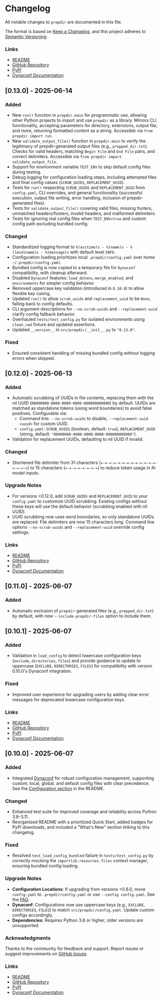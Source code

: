 # Changelog

All notable changes to `prepdir` are documented in this file.

The format is based on [Keep a Changelog](https://keepachangelog.com/en/1.0.0/), and this project adheres to [Semantic Versioning](https://semver.org/spec/v2.0.0.html).

### Links
- [README](https://github.com/eyecantell/prepdir/blob/main/README.md)
- [GitHub Repository](https://github.com/eyecantell/prepdir)
- [PyPI](https://pypi.org/project/prepdir/)
- [Dynaconf Documentation](https://dynaconf.com)

## [0.13.0] - 2025-06-14

### Added
- New `run()` function in `prepdir.main` for programmatic use, allowing other Python projects to import and use `prepdir` as a library. Mirrors CLI functionality, accepting parameters for directory, extensions, output file, and more, returning formatted content as a string. Accessible via `from prepdir import run`.
- New `validate_output_file()` function in `prepdir.main` to verify the legitimacy of prepdir-generated output files (e.g., `prepped_dir.txt`). Checks for valid headers, matching `Begin File` and `End File` pairs, and correct delimiters. Accessible via `from prepdir import validate_output_file`.
- Support for environment variable `TEST_ENV` to skip default config files during testing.
- Debug logging for configuration loading steps, including attempted files and final config values (`SCRUB_UUIDS`, `REPLACEMENT_UUID`).
- Tests for `run()` respecting `SCRUB_UUIDS` and `REPLACEMENT_UUID` from `config.yaml`, CLI overrides, and general functionality (successful execution, output file writing, error handling, inclusion of prepdir-generated files).
- Tests for `validate_output_file()` covering valid files, missing footers, unmatched headers/footers, invalid headers, and malformed delimiters.
- Tests for ignoring real config files when `TEST_ENV=true` and custom config path excluding bundled config.

### Changed
- Standardized logging format to `%(asctime)s - %(name)s - %(levelname)s - %(message)s` with default level `INFO`.
- Configuration loading prioritizes local `.prepdir/config.yaml` over home `~/.prepdir/config.yaml`.
- Bundled config is now copied to a temporary file for `Dynaconf` compatibility, with cleanup afterward.
- Disabled `Dynaconf` features: `load_dotenv`, `merge_enabled`, and `environments` for simpler config behavior.
- Removed uppercase key validation (introduced in `0.10.0`) to allow flexible key casing.
- Updated `run()` to allow `scrub_uuids` and `replacement_uuid` to be `None`, falling back to config defaults.
- CLI argument descriptions for `--no-scrub-uuids` and `--replacement-uuid` clarify config fallback behavior.
- Overhauled `tests/test_config.py` for isolated environments using `clean_cwd` fixture and updated assertions.
- Updated `__version__` in `src/prepdir/__init__.py` to `"0.13.0"`.

### Fixed
- Ensured consistent handling of missing bundled config without logging errors when skipped.

## [0.12.0] - 2025-06-13

### Added
- Automatic scrubbing of UUIDs in file contents, replacing them with the nil UUID (`00000000-0000-0000-0000-000000000000`) by default. UUIDs are matched as standalone tokens (using word boundaries) to avoid false positives. Configurable via:
  - Command line: `--no-scrub-uuids` to disable, `--replacement-uuid <uuid>` for custom UUID.
  - `config.yaml`: `SCRUB_UUIDS` (boolean, default: `true`), `REPLACEMENT_UUID` (string, default: `"00000000-0000-0000-0000-000000000000"`).
- Validation for replacement UUIDs, defaulting to nil UUID if invalid.

### Changed
- Shortened file delimiter from 31 characters (`=-=-=-=-=-=-=-=-=-=-=-=-=-=-=-=-=`) to 15 characters (`=-=-=-=-=-=-=-=`) to reduce token usage in AI model inputs.

### Upgrade Notes
- For versions <0.12.0, add `SCRUB_UUIDS` and `REPLACEMENT_UUID` to your `config.yaml` to customize UUID scrubbing. Existing configs without these keys will use the default behavior (scrubbing enabled with nil UUID).
- UUID scrubbing now uses word boundaries, so only standalone UUIDs are replaced. File delimiters are now 15 characters long. Command line options `--no-scrub-uuids` and `--replacement-uuid` override config settings.

### Links
- [README](https://github.com/eyecantell/prepdir/blob/main/README.md)
- [GitHub Repository](https://github.com/eyecantell/prepdir)
- [PyPI](https://pypi.org/project/prepdir/)
- [Dynaconf Documentation](https://dynaconf.com)

## [0.11.0] - 2025-06-07

### Added
- Automatic exclusion of `prepdir`-generated files (e.g., `prepped_dir.txt`) by default, with new `--include-prepdir-files` option to include them.

## [0.10.1] - 2025-06-07

### Added
- Validation in `load_config` to detect lowercase configuration keys (`exclude`, `directories`, `files`) and provide guidance to update to uppercase (`EXCLUDE`, `DIRECTORIES`, `FILES`) for compatibility with version 0.10.0's Dynaconf integration.

### Fixed
- Improved user experience for upgrading users by adding clear error messages for deprecated lowercase configuration keys.

### Links
- [README](https://github.com/eyecantell/prepdir/blob/main/README.md)
- [GitHub Repository](https://github.com/eyecantell/prepdir)
- [PyPI](https://pypi.org/project/prepdir/)
- [Dynaconf Documentation](https://dynaconf.com)

## [0.10.0] - 2025-06-07

### Added
- Integrated [Dynaconf](https://dynaconf.com) for robust configuration management, supporting custom, local, global, and default config files with clear precedence. See the [Configuration section](https://github.com/eyecantell/prepdir#configuration) in the README.

### Changed
- Enhanced test suite for improved coverage and reliability across Python 3.8–3.11.
- Reorganized README with a prioritized Quick Start, added badges for PyPI downloads, and included a "What's New" section linking to this changelog.

### Fixed
- Resolved `test_load_config_bundled` failure in `tests/test_config.py` by correctly mocking the `importlib.resources.files` context manager, ensuring bundled config loading.

### Upgrade Notes
- **Configuration Locations**: If upgrading from versions <0.6.0, move `config.yaml` to `.prepdir/config.yaml` or use `--config config.yaml`. See the [FAQ](https://github.com/eyecantell/prepdir#faq).
- **Dynaconf**: Configurations now use uppercase keys (e.g., `EXCLUDE`, `DIRECTORIES`, `FILES`) to match `src/prepdir/config.yaml`. Update custom configs accordingly.
- **Dependencies**: Requires Python 3.8 or higher; older versions are unsupported.

### Acknowledgments
Thanks to the community for feedback and support. Report issues or suggest improvements on [GitHub Issues](https://github.com/eyecantell/prepdir/issues).

### Links
- [README](https://github.com/eyecantell/prepdir/blob/main/README.md)
- [GitHub Repository](https://github.com/eyecantell/prepdir)
- [PyPI](https://pypi.org/project/prepdir/)
- [Dynaconf Documentation](https://dynaconf.com)
